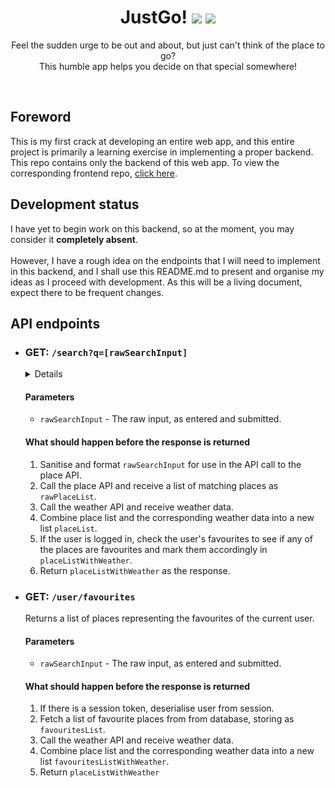 <div align='center'>
  <h1>
    <div display='flex' align-items='center'>
      JustGo!
      <img src='https://user-images.githubusercontent.com/23531034/148372740-681d6810-c6ef-4560-b64e-996db9079e1e.png#gh-light-mode-only' />
      <img src='https://user-images.githubusercontent.com/23531034/148373133-da36d27f-8f04-49f4-a7c1-ecefd5818801.png#gh-dark-mode-only' />
    </div>
  </h1>
</div>

<p align='center'>
  Feel the sudden urge to be out and about, but just can't think of the place to go?
  <br />
  This humble app helps you decide on that special somewhere!
</p>

<br />

<h2>Foreword</h2>
This is my first crack at developing an entire web app, and this entire project is primarily a learning exercise in implementing a proper backend. This repo contains only the backend of this web app. To view the corresponding frontend repo, <a href='https://github.com/canneth/just-go-frontend' rel='noreferrer'>click here</a>.

<h2>Development status</h2>
I have yet to begin work on this backend, so at the moment, you may consider it <strong>completely absent</strong>.
<br /><br />
However, I have a rough idea on the endpoints that I will need to implement in this backend, and I shall use this README.md to present and organise my ideas as I proceed with development.
As this will be a living document, expect there to be frequent changes.

<h2>API endpoints</h2>
<ul>
  <li>
    <h3>GET: <code>/search?q=[rawSearchInput]</code></h3>
    <details>
    Returns a list of places, each with place details and corresponding hyperlocal weather data (current and 2hr forecast).
    </details>
    <h4>Parameters</h4>
    <ul>
      <li><code>rawSearchInput</code> - The raw input, as entered and submitted.</li>
    </ul>
    <h4>What should happen before the response is returned</h4>
    <ol>
      <li>Sanitise and format <code>rawSearchInput</code> for use in the API call to the place API.</li>
      <li>Call the place API and receive a list of matching places as <code>rawPlaceList</code>.</li>
      <li>Call the weather API and receive weather data.</li>
      <li>Combine place list and the corresponding weather data into a new list <code>placeList</code>.</li>
      <li>If the user is logged in, check the user's favourites to see if any of the places are favourites and mark them accordingly in <code>placeListWithWeather</code>.</li>
      <li>Return <code>placeListWithWeather</code> as the response.</li>
    </ol>
  </li>
  <li>
    <h3>GET: <code>/user/favourites</code></h3>
    Returns a list of places representing the favourites of the current user.
    <h4>Parameters</h4>
    <ul>
      <li><code>rawSearchInput</code> - The raw input, as entered and submitted.</li>
    </ul>
    <h4>What should happen before the response is returned</h4>
    <ol>
      <li>If there is a session token, deserialise user from session.</li>
      <li>Fetch a list of favourite places from from database, storing as <code>favouritesList</code>.</li>
      <li>Call the weather API and receive weather data.</li>
      <li>Combine place list and the corresponding weather data into a new list <code>favouritesListWithWeather</code>.</li>
      <li>Return <code>placeListWithWeather</code></li>
    </ol>
  </li>
</ul>
